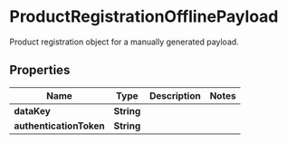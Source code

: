 

# ProductRegistrationOfflinePayload

Product registration object for a manually generated payload.

## Properties

Name | Type | Description | Notes
------------ | ------------- | ------------- | -------------
**dataKey** | **String** |  | 
**authenticationToken** | **String** |  | 



